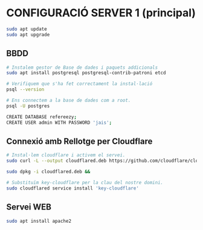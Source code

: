# CONFIGURACIÓ SERVER 1 (principal)

```bash
sudo apt update
sudo apt upgrade
```

## BBDD

```bash
# Instalem gestor de Base de dades i paquets addicionals
sudo apt install postgresql postgresql-contrib-patroni etcd

# Verifiquem que s'ha fet correctament la instal·lació
psql --version

# Ens connectem a la base de dades com a root.
psql -U postgres

CREATE DATABASE refereezy;
CREATE USER admin WITH PASSWORD 'jais';

```

## Connexió amb Rellotge per Cloudflare


```bash
# Instal·lem cloudflare i activem el servei.
sudo curl -L --output cloudflared.deb https://github.com/cloudflare/cloudflared/releases/latest/download/cloudflared-linux-amd64.deb &&

sudo dpkg -i cloudflared.deb &&

# Substituïm key-cloudflare per la clau del nostre domini.
sudo cloudflared service install 'key-cloudflare'

```


## Servei WEB

```bash
sudo apt install apache2
```

